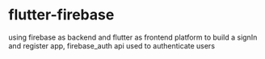 # flutter-firebase
using firebase as backend and flutter as frontend platform to build a signIn and register app, firebase_auth api used to authenticate users 
